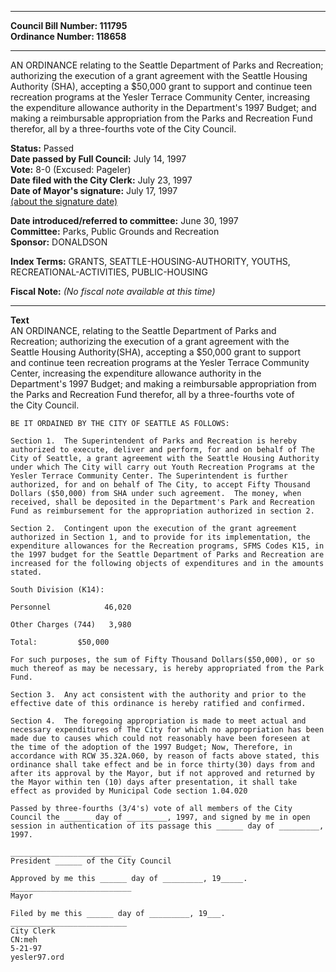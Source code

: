 * * * * *  
  
**Council Bill Number: [](#h0)[](#h2)111795**   
**Ordinance Number: 118658**  
  
* * * * *  
  
AN ORDINANCE relating to the Seattle Department of Parks and Recreation; authorizing the execution of a grant agreement with the Seattle Housing Authority (SHA), accepting a $50,000 grant to support and continue teen recreation programs at the Yesler Terrace Community Center, increasing the expenditure allowance authority in the Department's 1997 Budget; and making a reimbursable appropriation from the Parks and Recreation Fund therefor, all by a three-fourths vote of the City Council.  
  
**Status:** Passed   
**Date passed by Full Council:** July 14, 1997   
**Vote:** 8-0 (Excused: Pageler)   
**Date filed with the City Clerk:** July 23, 1997   
**Date of Mayor's signature:** July 17, 1997   
[(about the signature date)](/~public/approvaldate.htm)   
  
  
**Date introduced/referred to committee:** June 30, 1997   
**Committee:** Parks, Public Grounds and Recreation   
**Sponsor:** DONALDSON   
  
**Index Terms:** GRANTS, SEATTLE-HOUSING-AUTHORITY, YOUTHS, RECREATIONAL-ACTIVITIES, PUBLIC-HOUSING  
  
**Fiscal Note:** *(No fiscal note available at this time)*  
  
* * * * *  
  
**Text**  
    AN ORDINANCE, relating to the Seattle Department of Parks and  
    Recreation; authorizing the execution of a grant agreement with the  
    Seattle Housing Authority(SHA), accepting a $50,000 grant to support  
    and continue teen recreation programs at the Yesler Terrace Community  
    Center, increasing the expenditure allowance authority in the  
    Department's 1997 Budget; and making a reimbursable appropriation from  
    the Parks and Recreation Fund therefor, all by a three-fourths vote of  
    the City Council.  
  
    BE IT ORDAINED BY THE CITY OF SEATTLE AS FOLLOWS:  
  
    Section 1.  The Superintendent of Parks and Recreation is hereby  
    authorized to execute, deliver and perform, for and on behalf of The  
    City of Seattle, a grant agreement with the Seattle Housing Authority  
    under which The City will carry out Youth Recreation Programs at the  
    Yesler Terrace Community Center. The Superintendent is further  
    authorized, for and on behalf of The City, to accept Fifty Thousand  
    Dollars ($50,000) from SHA under such agreement.  The money, when  
    received, shall be deposited in the Department's Park and Recreation  
    Fund as reimbursement for the appropriation authorized in section 2.  
  
    Section 2.  Contingent upon the execution of the grant agreement  
    authorized in Section 1, and to provide for its implementation, the  
    expenditure allowances for the Recreation programs, SFMS Codes K15, in  
    the 1997 budget for the Seattle Department of Parks and Recreation are  
    increased for the following objects of expenditures and in the amounts  
    stated.  
  
    South Division (K14):  
  
    Personnel            46,020  
  
    Other Charges (744)   3,980  
  
    Total:         $50,000  
  
    For such purposes, the sum of Fifty Thousand Dollars($50,000), or so  
    much thereof as may be necessary, is hereby appropriated from the Park  
    Fund.  
  
    Section 3.  Any act consistent with the authority and prior to the  
    effective date of this ordinance is hereby ratified and confirmed.  
  
    Section 4.  The foregoing appropriation is made to meet actual and  
    necessary expenditures of The City for which no appropriation has been  
    made due to causes which could not reasonably have been foreseen at  
    the time of the adoption of the 1997 Budget; Now, Therefore, in  
    accordance with RCW 35.32A.060, by reason of facts above stated, this  
    ordinance shall take effect and be in force thirty(30) days from and  
    after its approval by the Mayor, but if not approved and returned by  
    the Mayor within ten (10) days after presentation, it shall take  
    effect as provided by Municipal Code section 1.04.020  
  
    Passed by three-fourths (3/4's) vote of all members of the City  
    Council the ______ day of _________, 1997, and signed by me in open  
    session in authentication of its passage this ______ day of _________,  
    1997.  
  
    ___________________________  
    President ______ of the City Council  
  
    Approved by me this ______ day of _________, 19_____.  
    ___________________________  
    Mayor  
  
    Filed by me this ______ day of _________, 19___.  
    __________________________  
    City Clerk  
    CN:meh  
    5-21-97  
    yesler97.ord  
